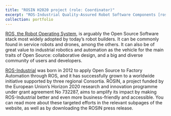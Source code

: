 ```yaml
---
title: "ROSIN H2020 project (role: Coordinator)"
excerpt: "ROS-Industrial Quality-Assured Robot Software Components [rosin-project.eu](http://rosin-project.eu)<br/><img src='https://rosin-project.eu/wp-content/uploads/2017/03/ROSIN_512_512.png'>"
collection: portfolio
---
```


[ROS, the Robot Operating System](http://www.ros.org/), is arguably the Open Source Software stack most widely adopted by today’s robot builders. It can be commonly found in service robots and drones, among the others. It can also be of great value to industrial robotics and automation as the vehicle for the main traits of Open Source: collaborative design, and a big and diverse community of users and developers.

[ROS-Industrial](http://rosindustrial.org/) was born in 2012 to apply Open Source to Factory Automation through ROS, and it has successfully grown to a worldwide initiative supported by three regional Consortia. ROSIN, a project funded by the European Union’s Horizon 2020 research and innovation programme under grant agreement No 732287, aims to amplify its impact by making ROS-Industrial better and even more business-friendly and accessible. You can read more about these targeted efforts in the relevant subpages of the website, as well as by downloading the ROSIN press release.
